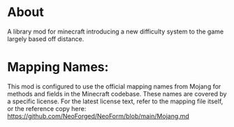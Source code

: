 
About
=======
A library mod for minecraft introducing a new difficulty system to the game largely based off distance.

Mapping Names:
============
This mod is configured to use the official mapping names from Mojang for methods and fields 
in the Minecraft codebase. These names are covered by a specific license. For the latest license text, refer to the mapping file itself, or the reference copy here:
https://github.com/NeoForged/NeoForm/blob/main/Mojang.md

